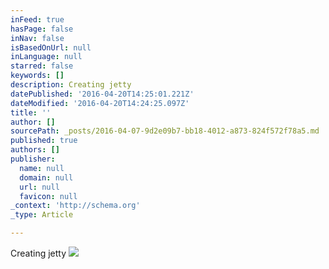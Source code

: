 ```yaml
---
inFeed: true
hasPage: false
inNav: false
isBasedOnUrl: null
inLanguage: null
starred: false
keywords: []
description: Creating jetty
datePublished: '2016-04-20T14:25:01.221Z'
dateModified: '2016-04-20T14:24:25.097Z'
title: ''
author: []
sourcePath: _posts/2016-04-07-9d2e09b7-bb18-4012-a873-824f572f78a5.md
published: true
authors: []
publisher:
  name: null
  domain: null
  url: null
  favicon: null
_context: 'http://schema.org'
_type: Article

---
```

Creating jetty
![](https://the-grid-user-content.s3-us-west-2.amazonaws.com/a11a59a5-45a6-4a59-945c-9d4d7f43c87a.jpg)